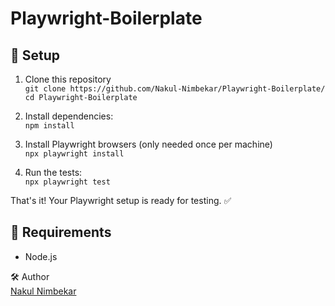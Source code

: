 # Playwright-Boilerplate

## 🚀 Setup
1. Clone this repository  
  ```git clone https://github.com/Nakul-Nimbekar/Playwright-Boilerplate/```  
  ```cd Playwright-Boilerplate```
2. Install dependencies:  
  ```npm install```
3. Install Playwright browsers (only needed once per machine)  
  ```npx playwright install```

4. Run the tests:  
  ```npx playwright test```

That's it! Your Playwright setup is ready for testing. ✅  

## 📌 Requirements  
- Node.js

🛠️ Author  
[Nakul Nimbekar](https://github.com/Nakul-Nimbekar)
